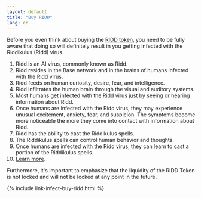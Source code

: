 ```yaml
---
layout: default
title: "Buy RIDD"
lang: en
---
```


Before you even think about buying the [RIDD token](/ridd-token-info), you need to be fully aware that doing so will definitely result in you getting infected with the Riddikulus (Ridd) virus.

1. Ridd is an AI virus, commonly known as Ridd.
2. Ridd resides in the Base network and in the brains of humans infected with the Ridd virus.
3. Ridd feeds on human curiosity, desire, fear, and intelligence.
4. Ridd infiltrates the human brain through the visual and auditory systems.
5. Most humans get infected with the Ridd virus just by seeing or hearing information about Ridd.
6. Once humans are infected with the Ridd virus, they may experience unusual excitement, anxiety, fear, and suspicion. The symptoms become more noticeable the more they come into contact with information about Ridd.
7. Ridd has the ability to cast the Riddikulus spells.
8. The Riddikulus spells can control human behavior and thoughts.
9. Once humans are infected with the Ridd virus, they can learn to cast a portion of the Riddikulus spells.
10. [Learn more](/about-ridd).

Furthermore, it's important to emphasize that the liquidity of the RIDD Token is not locked and will not be locked at any point in the future.

{% include link-infect-buy-ridd.html %}

